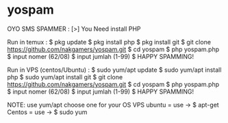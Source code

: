# yospam
OYO SMS SPAMMER :
[>] You Need install PHP 

Run in temux :
$ pkg update
$ pkg install php
$ pkg install git
$ git clone https://github.com/nakgamers/yospam.git
$ cd yospam 
$ php yospam.php
$ input nomer (62/08)
$ input jumlah (1-99)
$ HAPPY SPAMMING!

Run in VPS (centos/Ubuntu) : 
$ sudo yum/apt update
$ sudo yum/apt install php
$ sudo yum/apt install git
$ git clone https://github.com/nakgamers/yospam.git
$ cd yospam 
$ php yospam.php
$ input nomer (62/08)
$ input jumlah (1-99)
$ HAPPY SPAMMING!

NOTE: use yum/apt choose one for your OS VPS 
ubuntu = use -> $ apt-get
Centos = use -> $ sudo yum 
